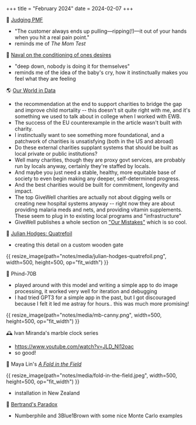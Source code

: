 +++
title = "February 2024"
date = 2024-02-07
+++

:running_shirt_with_sash: [Judging PMF](https://rein.pk/judging-product-market-fit)
- "The customer always ends up pulling—ripping(!)—it out of your hands when you hit a real pain point."
- reminds me of _The Mom Test_

:evergreen_tree: [Naval on the conditioning of ones desires](https://www.youtube.com/watch?v=gSHJXCngrWI)
- "deep down, nobody is doing it for themselves"
- reminds me of the idea of the baby's cry,
how it instinctually makes you feel what they are feeling

:earth_americas: [Our World in Data](https://ourworldindata.org/much-better-awful-can-be-better)
- the recommendation at the end to support charities to bridge the gap and improve child mortality --
this doesn't sit quite right with me, and it's something we used to talk about in college when I worked with EWB.
- The success of the EU counterexample in the article wasn't built with charity.
- I instinctually want to see something more foundational, and a patchwork of charities is unsatisfying (both in the US and abroad)
- Do these external charities supplant systems that should be built as local private or public institutions?
- Well many charities, though they are proxy govt services, are probably run by locals anyway, certainly they're staffed by locals.
- And maybe you just need a stable, healthy, more equitable base of society to even begin making any deeper, self-determined progress.
- And the best charities would be built for commitment, longevity and impact.
- The top GiveWell charities are actually not about digging wells or creating new hospital systems anyway --
right now they are about providing malaria meds and nets, and providing vitamin supplements.
These seem to plug in to existing local programs and "infrastructure"
- GiveWell publishes a whole section on ["Our Mistakes"](https://www.givewell.org/about/our-mistakes) which is so cool.

:house_with_garden: [Julian Hodges: Quatrefoil](https://www.finehomebuilding.com/2007/04/18/great-gates-for-any-house)
- creating this detail on a custom wooden gate

{{ resize_image(path="notes/media/julian-hodges-quatrefoil.png", width=500, height=500, op="fit_width") }}

:robot: Phind-70B
- played around with this model and writing a simple app to do image processing,
it worked very well for iteration and debugging
- I had tried GPT3 for a simple app in the past,
but I got discouraged because I felt it led me astray for hours.. this was much more promising!

{{ resize_image(path="notes/media/mb-canny.png", width=500, height=500, op="fit_width") }}


:mantelpiece_clock: Ivan Miranda's marble clock series

- https://www.youtube.com/watch?v=JLD_Nl12oac
- so good!


:sheep: Maya Lin's [_A Fold in the Field_](https://www.mayalinstudio.com/art/a-fold-in-the-field)

{{ resize_image(path="notes/media/fold-in-the-field.jpeg", width=500, height=500, op="fit_width") }}

- installation in New Zealand


:game_die: [Bertrand's Paradox](https://www.youtube.com/watch?v=mZBwsm6B280)

- Numberphile and 3Blue1Brown with some nice Monte Carlo examples
